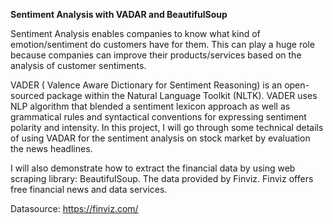 **Sentiment Analysis with VADAR and BeautifulSoup**

Sentiment Analysis enables companies to know what kind of emotion/sentiment do customers have for them. This can play a huge role because companies can improve their products/services based on the analysis of customer sentiments.

VADER ( Valence Aware Dictionary for Sentiment Reasoning) is an open-sourced package within the Natural Language Toolkit (NLTK). VADER uses NLP algorithm that blended a sentiment lexicon approach as well as grammatical rules and syntactical conventions for expressing sentiment polarity and intensity. In this project, I will go through some technical details of using VADAR for the sentiment analysis on stock market by evaluation the news headlines.

I will also demonstrate how to extract the financial data by using web scraping library: BeautifulSoup. The data provided by Finviz. Finviz offers free financial news and data services.

Datasource: https://finviz.com/
